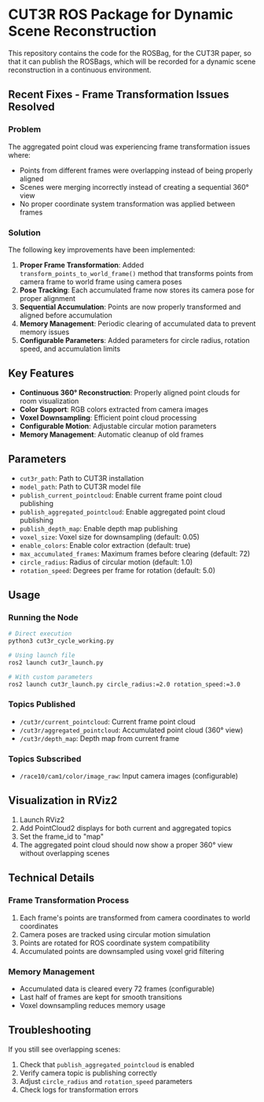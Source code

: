 # CUT3R ROS Package for Dynamic Scene Reconstruction

This repository contains the code for the ROSBag, for the CUT3R paper, so that it can publish the ROSBags, which will be recorded for a dynamic scene reconstruction in a continuous environment.

## Recent Fixes - Frame Transformation Issues Resolved

### Problem
The aggregated point cloud was experiencing frame transformation issues where:
- Points from different frames were overlapping instead of being properly aligned
- Scenes were merging incorrectly instead of creating a sequential 360° view
- No proper coordinate system transformation was applied between frames

### Solution
The following key improvements have been implemented:

1. **Proper Frame Transformation**: Added `transform_points_to_world_frame()` method that transforms points from camera frame to world frame using camera poses
2. **Pose Tracking**: Each accumulated frame now stores its camera pose for proper alignment
3. **Sequential Accumulation**: Points are now properly transformed and aligned before accumulation
4. **Memory Management**: Periodic clearing of accumulated data to prevent memory issues
5. **Configurable Parameters**: Added parameters for circle radius, rotation speed, and accumulation limits

## Key Features

- **Continuous 360° Reconstruction**: Properly aligned point clouds for room visualization
- **Color Support**: RGB colors extracted from camera images
- **Voxel Downsampling**: Efficient point cloud processing
- **Configurable Motion**: Adjustable circular motion parameters
- **Memory Management**: Automatic cleanup of old frames

## Parameters

- `cut3r_path`: Path to CUT3R installation
- `model_path`: Path to CUT3R model file
- `publish_current_pointcloud`: Enable current frame point cloud publishing
- `publish_aggregated_pointcloud`: Enable aggregated point cloud publishing
- `publish_depth_map`: Enable depth map publishing
- `voxel_size`: Voxel size for downsampling (default: 0.05)
- `enable_colors`: Enable color extraction (default: true)
- `max_accumulated_frames`: Maximum frames before clearing (default: 72)
- `circle_radius`: Radius of circular motion (default: 1.0)
- `rotation_speed`: Degrees per frame for rotation (default: 5.0)

## Usage

### Running the Node
```bash
# Direct execution
python3 cut3r_cycle_working.py

# Using launch file
ros2 launch cut3r_launch.py

# With custom parameters
ros2 launch cut3r_launch.py circle_radius:=2.0 rotation_speed:=3.0
```

### Topics Published
- `/cut3r/current_pointcloud`: Current frame point cloud
- `/cut3r/aggregated_pointcloud`: Accumulated point cloud (360° view)
- `/cut3r/depth_map`: Depth map from current frame

### Topics Subscribed
- `/race10/cam1/color/image_raw`: Input camera images (configurable)

## Visualization in RViz2

1. Launch RViz2
2. Add PointCloud2 displays for both current and aggregated topics
3. Set the frame_id to "map"
4. The aggregated point cloud should now show a proper 360° view without overlapping scenes

## Technical Details

### Frame Transformation Process
1. Each frame's points are transformed from camera coordinates to world coordinates
2. Camera poses are tracked using circular motion simulation
3. Points are rotated for ROS coordinate system compatibility
4. Accumulated points are downsampled using voxel grid filtering

### Memory Management
- Accumulated data is cleared every 72 frames (configurable)
- Last half of frames are kept for smooth transitions
- Voxel downsampling reduces memory usage

## Troubleshooting

If you still see overlapping scenes:
1. Check that `publish_aggregated_pointcloud` is enabled
2. Verify camera topic is publishing correctly
3. Adjust `circle_radius` and `rotation_speed` parameters
4. Check logs for transformation errors
